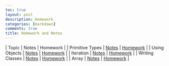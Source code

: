 ```yaml
---
toc: true
layout: post
description: Homework
categories: [markdown]
comments: true
title: Homework and Notes
---
```


| Topic  | Notes | Homework |
| Primitive Types | [Notes](https://sarayu-pr11.github.io/sarayucsa/jupyter/2022/10/12/primitive-lesson.html) | [Homework](https://sarayu-pr11.github.io/sarayucsa/jupyter/2022/10/12/primitive-lesson.html#HW-(due-10/24)) |
| Using Objects | [Notes](https://sarayu-pr11.github.io/sarayucsa/2022/10/13/using-objects.html) | [Homework](https://sarayu-pr11.github.io/sarayucsa/2022/10/13/using-objects.html#Homework) | 
| Iteration | [Notes](https://sarayu-pr11.github.io/sarayucsa/2022/10/19/iteration.html) | [Homework](https://sarayu-pr11.github.io/sarayucsa/2022/10/19/iteration.html#Homework) | 
| Writing Classes | [Notes](https://sarayu-pr11.github.io/sarayucsa/2022/10/20/classes.html) | [Homework](https://sarayu-pr11.github.io/sarayucsa/2022/10/20/classes.html#Homework) |
| Array | [Notes](https://sarayu-pr11.github.io/sarayucsa/2022/11/08/arrays.html) | [Homework](https://sarayu-pr11.github.io/sarayucsa/2022/11/08/arrays.html#HW) |
